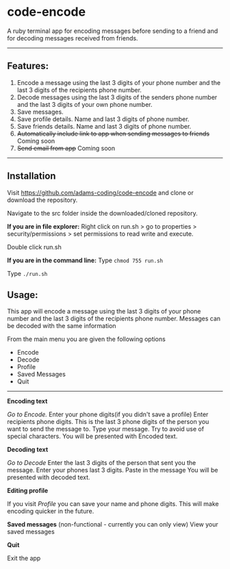 # code-encode
A ruby terminal app for encoding messages before sending to a friend and  for decoding messages received from friends.

------------------------------------------------------------

## Features:
1. Encode a message using the last 3 digits of your phone number and the last 3 digits of the recipients phone number.
2. Decode messages using the last 3 digits of the senders phone number and the last 3 digits of your own phone number.
3. Save messages.
4. Save profile details. Name and last 3 digits of phone number.
5. Save friends details. Name and last 3 digits of phone number.
6. ~~Automatically include link to app when sending messages to friends~~ Coming soon
7. ~~Send email from app~~ Coming soon

---------------------------------------------------------

## Installation
Visit https://github.com/adams-coding/code-encode and clone or download the repository.

Navigate to the src folder inside the downloaded/cloned repository.

**If you are in file explorer:** 
Right click on run.sh > go to properties > security/permissions > set permissions to read write and execute.

Double click run.sh

**If you are in the command line:**
Type ````chmod 755 run.sh````

Type ````./run.sh````

## Usage:

This app will encode a message using the last 3 digits of your phone number and the last 3 digits of the recipients phone number. Messages can be decoded with the same information


From the main menu you are given the following options  
- Encode
- Decode 
- Profile
- Saved Messages
- Quit

-------------------------





**Encoding text**

*Go to Encode.*
Enter your phone digits(if you didn't save a profile)
Enter recipients phone digits. This is the last 3 phone digits of the person you want to send the message to.
Type your message. Try to avoid use of special characters.
You will be presented with Encoded text.


**Decoding text**

*Go to Decode*
Enter the last 3 digits of the person that sent you the message.
Enter your phones last 3 digits.
Paste in the message
You will be presented with decoded text.


**Editing profile**

If you visit *Profile* you can save your name and phone digits. This will make encoding quicker in the future.

**Saved messages** (non-functional - currently you can only view)
View your saved messages

**Quit**

Exit the app